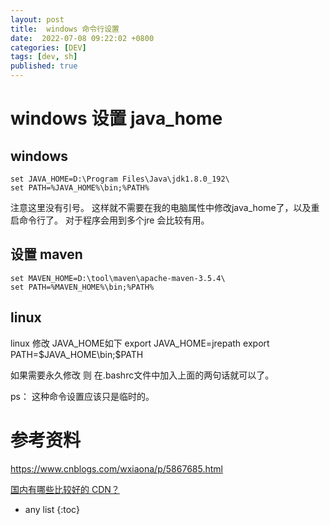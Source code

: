 ```yaml
---
layout: post
title:  windows 命令行设置 
date:  2022-07-08 09:22:02 +0800
categories: [DEV]
tags: [dev, sh]
published: true
---
```



# windows 设置 java_home


## windows

```
set JAVA_HOME=D:\Program Files\Java\jdk1.8.0_192\
set PATH=%JAVA_HOME%\bin;%PATH%
```

注意这里没有引号。
这样就不需要在我的电脑属性中修改java_home了，以及重启命令行了。
对于程序会用到多个jre 会比较有用。


## 设置 maven

```
set MAVEN_HOME=D:\tool\maven\apache-maven-3.5.4\
set PATH=%MAVEN_HOME%\bin;%PATH%
```

## linux

linux 修改 JAVA_HOME如下
export JAVA_HOME=jrepath
export PATH=$JAVA_HOME\bin;$PATH

如果需要永久修改 则 在.bashrc文件中加入上面的两句话就可以了。


ps： 这种命令设置应该只是临时的。

# 参考资料

https://www.cnblogs.com/wxiaona/p/5867685.html

[国内有哪些比较好的 CDN？](https://www.zhihu.com/question/20536932)

* any list
{:toc}